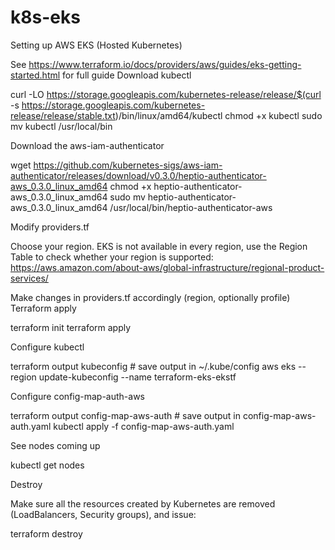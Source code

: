 # k8s-eks
Setting up AWS EKS (Hosted Kubernetes)

See https://www.terraform.io/docs/providers/aws/guides/eks-getting-started.html for full guide
Download kubectl

curl -LO https://storage.googleapis.com/kubernetes-release/release/$(curl -s https://storage.googleapis.com/kubernetes-release/release/stable.txt)/bin/linux/amd64/kubectl
chmod +x kubectl
sudo mv kubectl /usr/local/bin

Download the aws-iam-authenticator

wget https://github.com/kubernetes-sigs/aws-iam-authenticator/releases/download/v0.3.0/heptio-authenticator-aws_0.3.0_linux_amd64
chmod +x heptio-authenticator-aws_0.3.0_linux_amd64
sudo mv heptio-authenticator-aws_0.3.0_linux_amd64 /usr/local/bin/heptio-authenticator-aws

Modify providers.tf

Choose your region. EKS is not available in every region, use the Region Table to check whether your region is supported: https://aws.amazon.com/about-aws/global-infrastructure/regional-product-services/

Make changes in providers.tf accordingly (region, optionally profile)
Terraform apply

terraform init
terraform apply

Configure kubectl

terraform output kubeconfig # save output in ~/.kube/config
aws eks --region <region> update-kubeconfig --name terraform-eks-ekstf

Configure config-map-auth-aws

terraform output config-map-aws-auth # save output in config-map-aws-auth.yaml
kubectl apply -f config-map-aws-auth.yaml

See nodes coming up

kubectl get nodes

Destroy

Make sure all the resources created by Kubernetes are removed (LoadBalancers, Security groups), and issue:

terraform destroy
